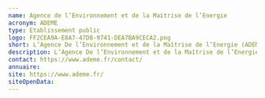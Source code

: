 ```yaml
---
name: Agence de l’Environnement et de la Maitrise de l’Energie
acronym: ADEME
type: Etablissement public
logo: FF2CEA9A-E8A7-47D8-9741-DEA7BA9CECA2.png
short: L’Agence De l’Environnement et de la Maîtrise de l’Energie (ADEME) lutte contre le réchauffement climatique et la dégradation des ressources.
description: L’Agence De l’Environnement et de la Maîtrise de l’Energie (ADEME) lutte contre le réchauffement climatique et la dégradation des ressources. Pour ce faire elle conseille, propose des démarches et des méthodologies, émet des recommandations, rend des avis, réalise des études avec une approche rigoureuse, sans occulter les incertitudes.
contact: https://www.ademe.fr/contact/
annuaire:
site: https://www.ademe.fr/
siteOpenData:
---
```

